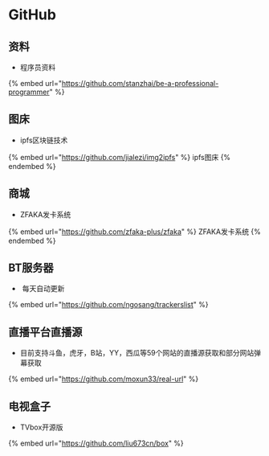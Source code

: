 # GitHub

## 资料

* 程序员资料

{% embed url="https://github.com/stanzhai/be-a-professional-programmer" %}



## 图床

* ipfs区块链技术

{% embed url="https://github.com/jialezi/img2ipfs" %}
ipfs图床
{% endembed %}

## 商城

* ZFAKA发卡系统

{% embed url="https://github.com/zfaka-plus/zfaka" %}
ZFAKA发卡系统
{% endembed %}

## BT服务器

* ​    每天自动更新

{% embed url="https://github.com/ngosang/trackerslist" %}

## 直播平台直播源

* 目前支持斗鱼，虎牙，B站，YY，西瓜等59个网站的直播源获取和部分网站弹幕获取

{% embed url="https://github.com/moxun33/real-url" %}

## 电视盒子

* TVbox开源版

{% embed url="https://github.com/liu673cn/box" %}
